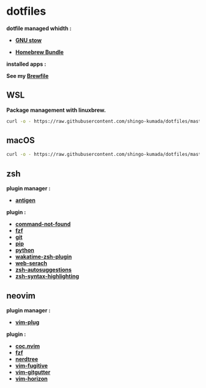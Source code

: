 # dotfiles

**dotfile managed whidth :**

- **[GNU stow](https://www.gnu.org/software/stow/)**

- **[Homebrew Bundle](https://github.com/Homebrew/homebrew-bundle)**

**installed apps :**

**See my [Brewfile](https://github.com/shingo-kumada/dotfiles/blob/master/Brewfile)**

## WSL

**Package management with linuxbrew.**

```sh
curl -o - https://raw.githubusercontent.com/shingo-kumada/dotfiles/master/packages/script/.bin/build/wsl_build | sh
```

## macOS

```sh
curl -o - https://raw.githubusercontent.com/shingo-kumada/dotfiles/master/packages/script/.bin/build/mac_build | sh
```

## **zsh**

**plugin manager :**

- **[antigen](https://github.com/zsh-users/antigen)**

**plugin :**

- **[command-not-found](https://github.com/ohmyzsh/ohmyzsh/tree/master/plugins/command-not-found)**
- **[fzf](https://github.com/unixorn/fzf-zsh-plugin)**
- **[git](https://github.com/ohmyzsh/ohmyzsh/tree/master/plugins/git)**
- **[pip](https://github.com/ohmyzsh/ohmyzsh/tree/master/plugins/pip)**
- **[python](https://github.com/ohmyzsh/ohmyzsh/tree/master/plugins/python)**
- **[wakatime-zsh-plugin](https://github.com/sobolevn/wakatime-zsh-plugin)**
- **[web-serach](https://github.com/ohmyzsh/ohmyzsh/tree/master/plugins/web-search)**
- **[zsh-autosuggestions](https://github.com/zsh-users/zsh-autosuggestions)**
- **[zsh-syntax-highlighting](https://github.com/zsh-users/zsh-syntax-highlighting)**

## **neovim**

**plugin manager :**

- **[vim-plug](https://github.com/junegunn/vim-plug)**

**plugin :**

- **[coc.nvim](https://github.com/neoclide/coc.nvim)**
- **[fzf](https://github.com/junegunn/fzf)**
- **[nerdtree](https://github.com/preservim/nerdtree)**
- **[vim-fugitive](https://github.com/tpope/vim-fugitive)**
- **[vim-gitgutter](https://github.com/airblade/vim-gitgutter)**
- **[vim-horizon](https://github.com/ntk148v/vim-horizon)**
